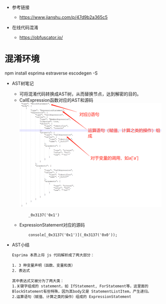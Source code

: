 

* 参考链接
    * https://www.jianshu.com/p/47d9b2a365c5



* 在线代码混淆
    * https://obfuscator.io/

# 混淆环境
npm install esprima estraverse escodegen -S




* AST树笔记

    * 可将混淆代码转换成AST树，从而替换节点，达到解密的目的。
    * CallExpression函数对应的AST和源码
    ![avatar](../../../../../docs/js_ast_tree_hello_word.png)  
        ```
            _0x3137('0x1')
        ```
    * ExpressionStatement对应的源码
        ```
            console[_0x3137('0x1')](_0x3137('0x0'));
        ```






* AST小结
    ```
    Esprima 本质上将 js 代码解析成了两大部分：
    
    1. 3 种变量声明（函数、变量和类）
    2. 表达式
  
    其中表达式又被分为了两大类：
    1.关键字组成的 statement，如 IfStatement, ForStatement等，这里面的BlockStatement有些特殊，因为其body又是 StatementListItem，产生递归。
    2.运算语句（赋值、计算之类的操作）组成的 ExpressionStatement
    
    ```